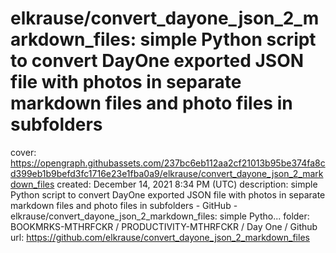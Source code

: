 # elkrause/convert_dayone_json_2_markdown_files: simple Python script to convert DayOne exported JSON file with photos in separate markdown files and photo files in subfolders

cover: https://opengraph.githubassets.com/237bc6eb112aa2cf21013b95be374fa8cd399eb1b9befd3fc1716e23e1fba0a9/elkrause/convert_dayone_json_2_markdown_files
created: December 14, 2021 8:34 PM (UTC)
description: simple Python script to convert DayOne exported JSON file with photos in separate markdown files and photo files in subfolders - GitHub - elkrause/convert_dayone_json_2_markdown_files: simple Pytho...
folder: BOOKMRKS-MTHRFCKR / PRODUCTIVITY-MTHRFCKR / Day One / Github
url: https://github.com/elkrause/convert_dayone_json_2_markdown_files